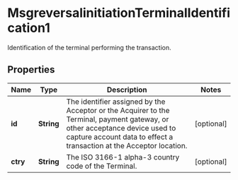 

# MsgreversalinitiationTerminalIdentification1

Identification of the terminal performing the transaction.

## Properties

| Name | Type | Description | Notes |
|------------ | ------------- | ------------- | -------------|
|**id** | **String** | The identifier assigned by the Acceptor or the Acquirer to the Terminal, payment gateway, or other acceptance device used to capture account data to effect a transaction at the Acceptor location. |  [optional] |
|**ctry** | **String** | The ISO 3166-1 alpha-3 country code of the Terminal. |  [optional] |



